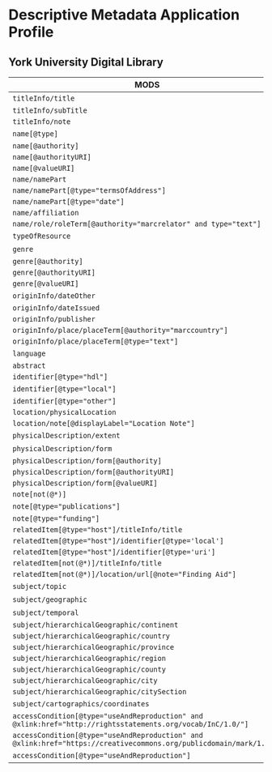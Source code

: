 # Descriptive Metadata Application Profile
## York University Digital Library

| MODS                                                                                                               | Example/Notes      |
|--------------------------------------------------------------------------------------------------------------------|--------------------|
| `titleInfo/title`                                                                                                  | Required           |
| `titleInfo/subTitle`                                                                                               |                    |
| `titleInfo/note`                                                                                                   |                    |
| `name[@type]`                                                                                                      | Personal/Corporate |
| `name[@authority]`                                                                                                 |                    |
| `name[@authorityURI]`                                                                                              |                    |
| `name[@valueURI]`                                                                                                   |                    |
| `name/namePart`                                                                                                    |                    |
| `name/namePart[@type="termsOfAddress"]`                                                                            |                    |
| `name/namePart[@type="date"]`                                                                                      |                    |
| `name/affiliation`                                                                                                 |                    |
| `name/role/roleTerm[@authority="marcrelator" and type="text"]`                                                     |                    |
| `typeOfResource`                                                                                                   | Required           |
| `genre`                                                                                                            | Required           |
| `genre[@authority]`                                                                                                |                    |
| `genre[@authorityURI]`                                                                                             |                    |
| `genre[@valueURI]`                                                                                                 |                    |
| `originInfo/dateOther`                                                                                             | Required           |
| `originInfo/dateIssued`                                                                                            |                    |
| `originInfo/publisher`                                                                                             |                    |
| `originInfo/place/placeTerm[@authority="marccountry"]`                                                             |                    |
| `originInfo/place/placeTerm[@type="text"]`                                                                         |                    |
| `language`                                                                                                         | Unbounded          |
| `abstract`                                                                                                         |                    |
| `identifier[@type="hdl"]`                                                                                          |                    |
| `identifier[@type="local"]`                                                                                        | Required           |
| `identifier[@type="other"]`                                                                                        |                    |
| `location/physicalLocation`                                                                                        |                    |
| `location/note[@displayLabel="Location Note"]`                                                                     |                    |
| `physicalDescription/extent`                                                                                       | Required           |
| `physicalDescription/form`                                                                                         | Required           |
| `physicalDescription/form[@authority]`                                                                             |                    |
| `physicalDescription/form[@authorityURI]`                                                                          |                    |
| `physicalDescription/form[@valueURI]`                                                                              |                    |
| `note[not(@*)]`                                                                                                    |                    |
| `note[@type="publications"]`                                                                                       | Unbounded          |
| `note[@type="funding"]`                                                                                            |                    |
| `relatedItem[@type="host"]/titleInfo/title`                                                                        |                    |
| `relatedItem[@type="host"]/identifier[@type='local']`                                                              |                    |
| `relatedItem[@type="host"]/identifier[@type='uri']`                                                                |                    |
| `relatedItem[not(@*)]/titleInfo/title`                                                                             |                    |
| `relatedItem[not(@*)]/location/url[@note="Finding Aid"]`                                                           |                    |
| `subject/topic`                                                                                                    | Unbounded          |
| `subject/geographic`                                                                                               | Unbounded          |
| `subject/temporal`                                                                                                 | Unbounded          |
| `subject/hierarchicalGeographic/continent`                                                                         |                    |
| `subject/hierarchicalGeographic/country`                                                                           |                    |
| `subject/hierarchicalGeographic/province`                                                                          |                    |
| `subject/hierarchicalGeographic/region`                                                                            |                    |
| `subject/hierarchicalGeographic/county`                                                                            |                    |
| `subject/hierarchicalGeographic/city`                                                                              |                    |
| `subject/hierarchicalGeographic/citySection`                                                                       |                    |
| `subject/cartographics/coordinates`                                                                                | Decimal format     |
| `accessCondition[@type="useAndReproduction" and @xlink:href="http://rightsstatements.org/vocab/InC/1.0/"]`         | Select             |
| `accessCondition[@type="useAndReproduction" and @xlink:href="https://creativecommons.org/publicdomain/mark/1.0/"]` | Select             |
| `accessCondition[@type="useAndReproduction"]`                                                                      | Text area          |              

